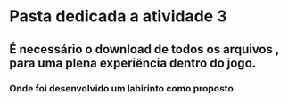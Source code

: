 # Pasta dedicada a atividade 3

## É necessário o download de todos os arquivos , para uma plena experiência dentro do jogo. 

### Onde foi desenvolvido um labirinto como proposto

